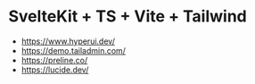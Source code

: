 # SvelteKit + TS + Vite + Tailwind

- https://www.hyperui.dev/
- https://demo.tailadmin.com/
- https://preline.co/
- https://lucide.dev/